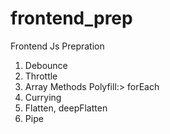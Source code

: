 # frontend_prep
Frontend Js Prepration
1. Debounce
2. Throttle
3. Array Methods Polyfill:> forEach
4. Currying
5. Flatten, deepFlatten
6. Pipe
